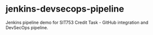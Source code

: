 # jenkins-devsecops-pipeline
Jenkins pipeline demo for SIT753 Credit Task - GitHub integration and DevSecOps pipeline.
